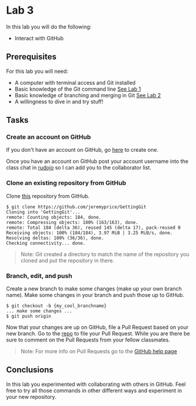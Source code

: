 # Lab 3

In this lab you will do the following:
* Interact with GitHub

## Prerequisites
For this lab you will need:
* A computer with terminal access and Git installed
* Basic knowledge of the Git command line [See Lab 1](lab01.md)
* Basic knowledge of branching and merging in Git [See Lab 2](lab02.md)
* A willingness to dive in and try stuff!

## Tasks

### Create an account on GitHub
If you don't have an account on GitHub, go [here](https://github.com/join) to create one.

Once you have an account on GitHub post your account username into the class chat in [rudojo](http://rudojo.com) so I can add you to the collaborator list.

### Clone an existing repository from GitHub
Clone [this](https://github.com/jeremyprice/GettingGit) repository from GitHub.
```console
$ git clone https://github.com/jeremyprice/GettingGit
Cloning into 'GettingGit'...
remote: Counting objects: 184, done.
remote: Compressing objects: 100% (163/163), done.
remote: Total 184 (delta 36), reused 145 (delta 17), pack-reused 0
Receiving objects: 100% (184/184), 3.97 MiB | 3.25 MiB/s, done.
Resolving deltas: 100% (36/36), done.
Checking connectivity... done.
```
> Note: Git created a directory to match the name of the repository you cloned and put the repository in there.

### Branch, edit, and push
Create a new branch to make some changes (make up your own branch name).  Make some changes in your branch and push those up to GitHub.
```console
$ git checkout -b {my_cool_branchname}
... make some changes ...
$ git push origin
```

Now that your changes are up on GitHub, file a Pull Request based on your new branch.  Go to the [repo](https://github.com/jeremyprice/GettingGit) to file your Pull Request.  While you are there be sure to comment on the Pull Requests from your fellow classmates.

> Note: For more info on Pull Requests go to the [GitHub help page](https://help.github.com/articles/using-pull-requests/)

## Conclusions
In this lab you experimented with collaborating with others in GitHub.  Feel free to try all those commands in other different ways and experiment in your new repository.
